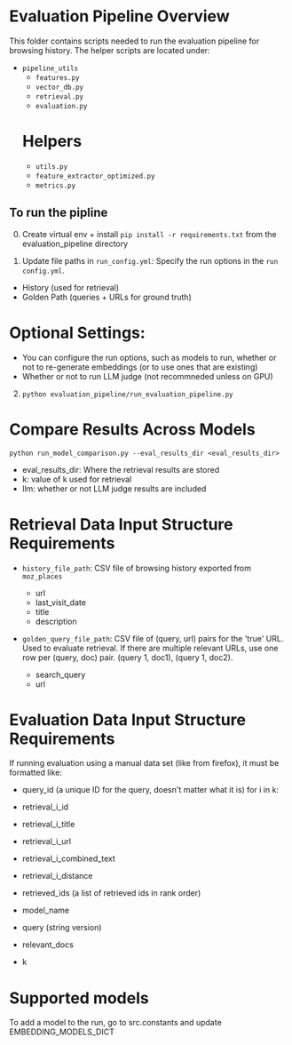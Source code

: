 # Evaluation Pipeline Overview
This folder contains scripts needed to run the evaluation pipeline for browsing history. The helper scripts are located under:
- `pipeline_utils`  
    - `features.py`
    - `vector_db.py`
    - `retrieval.py`
    - `evaluation.py`
    # Helpers
    - `utils.py`
    - `feature_extractor_optimized.py`
    - `metrics.py`




## To run the pipline
0.  Create virtual env + install `pip install -r requirements.txt` from the evaluation_pipeline directory

1. Update file paths in  `run_config.yml`: Specify the run options in the `run config.yml`.  
- History (used for retrieval)
- Golden Path (queries + URLs for ground truth)

# Optional Settings:
- You can configure the run options, such as models to run, whether or not to re-generate embeddings (or to use ones that are existing)
- Whether or not to run LLM judge (not recommneded unless on GPU)

2.  `python evaluation_pipeline/run_evaluation_pipeline.py`  

# Compare Results Across Models
`python run_model_comparison.py --eval_results_dir <eval_results_dir>`
- eval_results_dir:  Where the retrieval results are stored
- k: value of k used for retrieval
- llm: whether or not LLM judge results are included



# Retrieval Data Input Structure Requirements
- `history_file_path`: CSV file of browsing history exported from `moz_places`
    - url
    - last_visit_date
    - title
    - description

- `golden_query_file_path`: CSV file of (query, url) pairs for the 'true' URL. Used to evaluate retrieval.  If there are multiple relevant URLs, use one row per (query, doc) pair. (query 1, doc1), (query 1, doc2).
    - search_query
    - url


# Evaluation Data Input Structure Requirements
If running evaluation using a manual data set (like from firefox), it must be formatted like:
- query_id (a unique ID for the query, doesn't matter what it is)
for i in k:
- retrieval_i_id
- retrieval_i_title
- retrieval_i_url
- retrieval_i_combined_text
- retrieval_i_distance
- retrieved_ids (a list of retrieved ids in rank order)

- model_name
- query (string version)
- relevant_docs
- k


# Supported models
To add a model to the run, go to src.constants and update EMBEDDING_MODELS_DICT